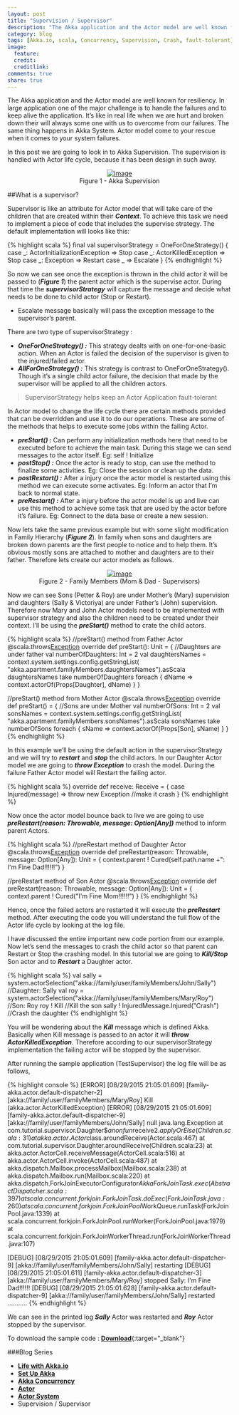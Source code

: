 ```yaml
---
layout: post
title: "Supervision / Supervisor"
description: "The Akka application and the Actor model are well known for resiliency."
category: blog
tags: [Akka.io, scala, Concurrency, Supervision, Crash, fault-tolerant]
image:
  feature:
  credit:
  creditlink:
comments: true
share: true
---
```


The Akka application and the Actor model are well known for resiliency. In large application one of the major challenge is to handle the failures and to keep alive the application. It’s like in real life when we are hurt and broken down their will always some one with us to overcome from our failures. The same thing happens in Akka System. Actor model come to your rescue when it comes to your system failures.

In this post we are going to look in to Akka Supervision. The supervision is handled with Actor life cycle, because it has been design in such away.

<figure style="text-align: center;">
  <a href="/blog/akka-blog-series/supervison.jpg"><img src="/blog/akka-blog-series/supervison.jpg" alt="image"></a>
  <figcaption>Figure 1 - Akka Supervision</figcaption>
</figure>

##What is a supervisor?

Supervisor is like an attribute for Actor model that will take care of the children that are created within their **_Context_**. To achieve this task we need to implement a piece of code that includes the supervise strategy. The default implementation will looks like this:

{% highlight scala %}
final val supervisorStrategy = OneForOneStrategy() {
 case _: ActorInitializationException  => Stop
 case _: ActorKilledException => Stop
 case _: Exception => Restart
 case _ => Escalate
}
{% endhighlight %}

So now we can see once the exception is thrown in the child actor it will be passed to (**_Figure 1_**) the parent actor which is the supervise actor.  During that time the **_supervisorStrategy_** will capture the message and decide what needs to be done to child actor (Stop or Restart).

* Escalate message basically will pass the exception message to the supervisor’s parent.

There are two type of supervisorStrategy :

* **_OneForOneStrategy() :_** This strategy dealts with on one-for-one-basic action. When an Actor is failed the decision of the supervisor is given to the injured/failed actor.   
* **_AllForOneStrategy() :_** This strategy is contrast to OneForOneStrategy(). Though it’s a single child actor failure, the decision that made by the supervisor will be applied to all the children actors.

> SupervisorStrategy helps keep an Actor Application fault-tolerant

In Actor model to change the life cycle there are certain methods provided that can be overridden and use it to do our operations. These are some of the methods that helps to execute some jobs within the failing Actor.

* **_preStart() :_** Can perform any initialization methods here that need to be executed before to achieve the main task. During this stage we can send messages to the actor itself. Eg: self ! Initialize 
* **_postStop() :_** Once the actor is ready to stop, can use the method to finalize some activities. Eg: Close the session or clean up the data.
* **_postRestart() :_** After a injury  once the actor model is restarted using this method we can execute some activates. Eg: Inform an actor that I’m back to normal state.
* **_preRestart() :_** After a injury  before the actor model is up and live can use this method to achieve some task that are used by the actor before it’s failure. Eg: Connect to the data base or create a new session. 

Now lets take the same previous example but with some slight modification in Family Hierarchy (**_Figure 2_**).  In family when sons and daughters are broken down parents are the first people to notice and to help them. It’s obvious mostly sons are attached to mother and daughters are to their father. Therefore lets create our actor models as follows.

<figure style="text-align: center;">
  <a href="/blog/akka-blog-series/actor-family-members-supervision.jpg"><img src="/blog/akka-blog-series/actor-family-members-supervision.jpg" alt="image"></a>
  <figcaption>Figure 2 - Family Members (Mom & Dad - Supervisors)</figcaption>
</figure>

Now we can see Sons (Petter & Roy) are under Mother’s (Mary) supervision and daughters (Sally & Victoriya) are under Father’s (John) supervision. Therefore now Mary and John Actor models need to be implemented with supervisor strategy and also the children need to be created under their context. I’ll be using the **_preStart()_** method to crate the child actors.

{% highlight scala %}
//preStart() method from Father Actor
@scala.throws[Exception](classOf[Exception])
  override def preStart(): Unit = {
    //Daughters are under father
    val numberOfDaughters: Int = 2
    val daughtersNames = context.system.settings.config.getStringList(
      "akka.apartment.familyMembers.daughtersNames").asScala
    daughtersNames take numberOfDaughters foreach { dName =>
      context.actorOf(Props[Daughter], dName)
    }
  }

//preStart() method from Mother Actor
@scala.throws[Exception](classOf[Exception])
  override def preStart() = {
    //Sons are under Mother
    val numberOfSons: Int = 2
    val sonsNames = context.system.settings.config.getStringList(
      "akka.apartment.familyMembers.sonsNames").asScala
    sonsNames take numberOfSons foreach { sName =>
      context.actorOf(Props[Son], sName)
    }
  }
{% endhighlight %}

In this example we’ll be using the default action in the supervisorStrategy and we will try to **_restart_** and **_stop_** the child actors. In our Daughter Actor model we are going to **_throw Exception_** to crash the model. During the failure Father Actor model will Restart the failing actor. 

{% highlight scala %}
override def receive: Receive = {
    case Injured(message) => throw new Exception //make it crash
  }
{% endhighlight %}

Now once the actor model bounce back to live we are going to use **_preRestart(reason: Throwable, message: Option[Any])_** method to inform parent Actors. 

{% highlight scala %}
//preRestart method of Daughter Actor 
@scala.throws[Exception](classOf[Exception])
  override def preRestart(reason: Throwable, message: Option[Any]): Unit = {
    context.parent ! Cured(self.path.name +": I'm Fine Dad!!!!!!")
  }

//preRestart method of Son Actor
@scala.throws[Exception](classOf[Exception])
  override def preRestart(reason: Throwable, message: Option[Any]): Unit = {
    context.parent ! Cured("I'm Fine Mom!!!!!!")
  }
{% endhighlight %}

Hence, once the failed actors are restarted it will execute the **_preRestart_** method. After executing the code you will understand the full flow of the Actor life cycle by looking at the log file.

I have discussed the entire important new code portion from our example. Now let’s send the messages to crash the child actor so that parent can Restart or Stop the crashing model. In this tutorial we are going to **_Kill/Stop_** Son actor and to **_Restart_** a Daughter actor.

{% highlight scala %}
val sally  = system.actorSelection("akka://family/user/familyMembers/John/Sally") //Daughter: Sally
val roy = system.actorSelection("akka://family/user/familyMembers/Mary/Roy") //Son: Roy
roy ! Kill                              //Kill the son
sally ! InjuredMessage.Injured("Crash") //Crash the daughter
{% endhighlight %}

You will be wondering about the **_Kill_** message which is defined Akka. Basically when Kill message is passed to an actor it will **_throw ActorKilledException_**. Therefore according to our supervisorStrategy implementation the failing actor will be stopped by the supervisor.

After running the sample application (TestSupervisor) the log file will be as follows,

{% highlight console  %}
[ERROR] [08/29/2015 21:05:01.609] [family-akka.actor.default-dispatcher-2] [akka://family/user/familyMembers/Mary/Roy] Kill (akka.actor.ActorKilledException)
[ERROR] [08/29/2015 21:05:01.609] [family-akka.actor.default-dispatcher-9] [akka://family/user/familyMembers/John/Sally] null
java.lang.Exception
	at com.tutorial.supervisor.Daughter$$anonfun$receive$2.applyOrElse(Children.scala:31)
	at akka.actor.Actor$class.aroundReceive(Actor.scala:467)
	at com.tutorial.supervisor.Daughter.aroundReceive(Children.scala:23)
	at akka.actor.ActorCell.receiveMessage(ActorCell.scala:516)
	at akka.actor.ActorCell.invoke(ActorCell.scala:487)
	at akka.dispatch.Mailbox.processMailbox(Mailbox.scala:238)
	at akka.dispatch.Mailbox.run(Mailbox.scala:220)
	at akka.dispatch.ForkJoinExecutorConfigurator$AkkaForkJoinTask.exec(AbstractDispatcher.scala:397)
	at scala.concurrent.forkjoin.ForkJoinTask.doExec(ForkJoinTask.java:260)
	at scala.concurrent.forkjoin.ForkJoinPool$WorkQueue.runTask(ForkJoinPool.java:1339)
	at scala.concurrent.forkjoin.ForkJoinPool.runWorker(ForkJoinPool.java:1979)
	at scala.concurrent.forkjoin.ForkJoinWorkerThread.run(ForkJoinWorkerThread.java:107)

[DEBUG] [08/29/2015 21:05:01.609] [family-akka.actor.default-dispatcher-9] [akka://family/user/familyMembers/John/Sally] restarting
[DEBUG] [08/29/2015 21:05:01.611] [family-akka.actor.default-dispatcher-3] [akka://family/user/familyMembers/Mary/Roy] stopped
Sally: I'm Fine Dad!!!!!!
[DEBUG] [08/29/2015 21:05:01.628] [family-akka.actor.default-dispatcher-9] [akka://family/user/familyMembers/John/Sally] restarted 
...........
{% endhighlight %}

We can see in the printed log **_Sally_** Actor was restarted and **_Roy_** Actor stopped by the supervisor.

To download the sample code : [**Download**](https://github.com/Renien/akka-tutorials){:target="_blank"}

###Blog Series
* [**Life with Akka.io**](/articles/life-with-akka/)
* [**Set Up Akka**](/blog/set-up-akka/)
* [**Akka Concurrency**](/blog/akka-concurrency/)
* [**Actor**](/blog/actor/)
* [**Actor System**](/blog/actor-system/)
* Supervision / Supervisor
